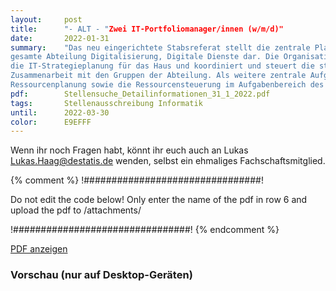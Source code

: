 ```yaml
---
layout:     post
title:      "- ALT - "Zwei IT-Portfoliomanager/innen (w/m/d)"
date:       2022-01-31
summary:    "Das neu eingerichtete Stabsreferat stellt die zentrale Planungs- und Steuerungseinheit für die
gesamte Abteilung Digitalisierung, Digitale Dienste dar. Die Organisationseinheit verantwortet
die IT-Strategieplanung für das Haus und koordiniert und steuert die strategische Produktplanung in
Zusammenarbeit mit den Gruppen der Abteilung. Als weitere zentrale Aufgaben liegen die gesamte
Ressourcenplanung sowie die Ressourcensteuerung im Aufgabenbereich des Stabsreferats."
pdf:   		Stellensuche_Detailinformationen_31_1_2022.pdf
tags:       Stellenausschreibung Informatik
until:		2022-03-30
color:      E9EFFF
---
```


Wenn ihr noch Fragen habt, könnt ihr euch auch an Lukas [Lukas.Haag@destatis.de](mailto:Lukas.Haag@destatis.de) wenden, selbst ein ehmaliges Fachschaftsmitglied.

{% comment %}
!################################!

Do not edit the code below! Only enter the name of the pdf in row 6 and upload the pdf to /attachments/

!################################!
{% endcomment %}

<a class="btn btn-primary" href="{{ site.url }}/attachments/{{page.pdf}}">PDF anzeigen</a>

<h3>Vorschau (nur auf Desktop-Geräten)</h3>
<div class="d-none d-sm-block">
    <object data="{{ site.url }}/attachments/{{page.pdf}}" width="100%" height="1010" type='application/pdf'>
    </object>
</div>
